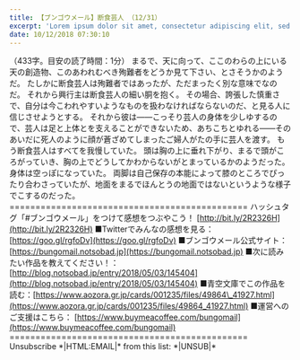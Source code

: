 ```yaml
---
title: 【ブンゴウメール】断食芸人 （12/31）
excerpt: 'Lorem ipsum dolor sit amet, consectetur adipiscing elit, sed do eiusmod tempor incididunt ut labore et dolore magna aliqua. Praesent elementum facilisis leo vel fringilla est ullamcorper eget. At imperdiet dui accumsan sit amet nulla facilisi morbi tempus.'
date: 10/12/2018 07:30:10
---
```


（433字。目安の読了時間：1分） まるで、天に向って、ここのわらの上にいる天の創造物、このあわれむべき殉難者をどうか見て下さい、とさそうかのようだ。 たしかに断食芸人は殉難者ではあったが、ただまったく別な意味でなのだ。 それから興行主は断食芸人の細い胴を抱く。 その場合、誇張した慎重さで、自分は今こわれやすいようなものを扱わなければならないのだ、と見る人に信じさせようとする。 それから彼は――こっそり芸人の身体を少しゆするので、芸人は足と上体とを支えることができないため、あちこちとゆれる――そのあいだに死人のように顔が蒼ざめてしまったご婦人がたの手に芸人を渡す。 もう断食芸人はすべてを我慢していた。 頭は胸の上に垂れ下がり、まるで頭がころがっていき、胸の上でどうしてかわからないがとまっているかのようだった。 身体は空っぽになっていた。 両脚は自己保存の本能によって膝のところでぴったり合わさっていたが、地面をまるでほんとうの地面ではないというような様子でこするのだった。 ============================================== ハッシュタグ「#ブンゴウメール」をつけて感想をつぶやこう！ [http://bit.ly/2R2326H](http://bit.ly/2R2326H) ■Twitterでみんなの感想を見る：[https://goo.gl/rgfoDv](https://goo.gl/rgfoDv) ■ブンゴウメール公式サイト：[https://bungomail.notsobad.jp](https://bungomail.notsobad.jp) ■次に読みたい作品を教えてください！：[http://blog.notsobad.jp/entry/2018/05/03/145404](http://blog.notsobad.jp/entry/2018/05/03/145404) ■青空文庫でこの作品を読む：[https://www.aozora.gr.jp/cards/001235/files/49864\_41927.html](https://www.aozora.gr.jp/cards/001235/files/49864_41927.html) ■運営へのご支援はこちら： [https://www.buymeacoffee.com/bungomail](https://www.buymeacoffee.com/bungomail) ============================================== Unsubscribe \*|HTML:EMAIL|\* from this list: \*|UNSUB|\*